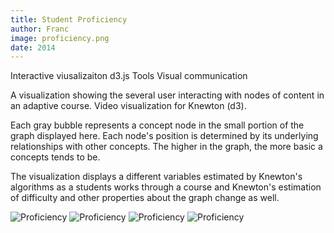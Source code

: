 ```yaml
---
title: Student Proficiency
author: Franc
image: proficiency.png
date: 2014
---
```


<span class='project-tag'>Interactive viusalizaiton</span>
<span class='project-tag'>d3.js</span>
<span class='project-tag'>Tools</span>
<span class='project-tag'>Visual communication</span>

A visualization showing the several user interacting with nodes of content in an adaptive course. Video visualization for Knewton (d3).

Each gray bubble represents a concept node in the small portion of the graph displayed here. Each node's position is determined by its underlying relationships with other concepts. The higher in the graph, the more basic a concepts tends to be.

The visualization displays a different variables estimated by Knewton's algorithms as a students works through a course and Knewton's estimation of difficulty and other properties about the graph change as well.

![Proficiency](assets/content/work/proficiency01.png)
![Proficiency](assets/content/work/proficiency02.png)
![Proficiency](assets/content/work/proficiency03.png)
![Proficiency](assets/content/work/proficiency04.png)
